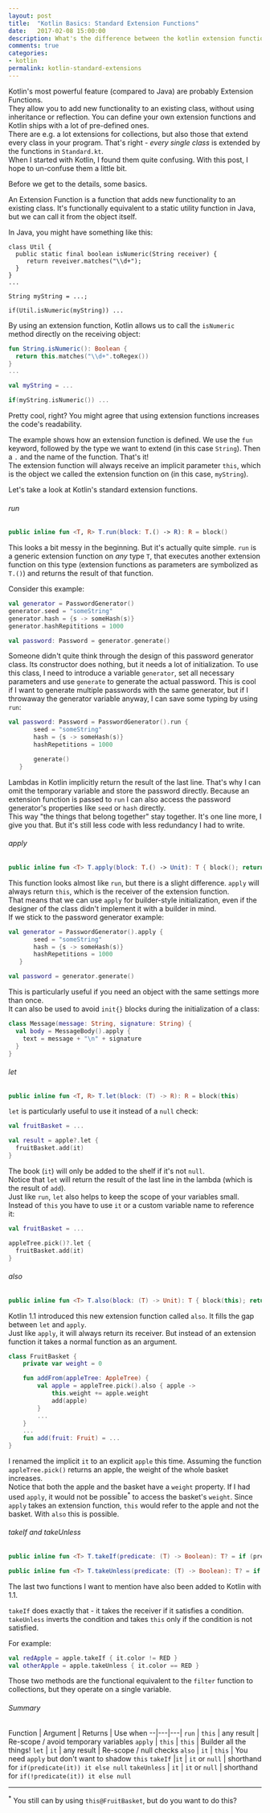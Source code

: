 ```yaml
---
layout: post
title:  "Kotlin Basics: Standard Extension Functions"
date:   2017-02-08 15:00:00
description: What's the difference between the kotlin extension functions in Standard.kt? When to use let, apply, run, takeUnless or also?
comments: true
categories:
- kotlin
permalink: kotlin-standard-extensions
---
```


Kotlin's most powerful feature (compared to Java) are probably Extension Functions.  
They allow you to add new functionality to an existing class, without using inheritance or reflection.
You can define your own extension functions and Kotlin ships with a lot of pre-defined ones.  
There are e.g. a lot extensions for collections, but also those that extend every class in your program. That's right - _every single class_ is extended by the functions in `Standard.kt`.   
When I started with Kotlin, I found them quite confusing. With this post, I hope to un-confuse them a little bit.

Before we get to the details, some basics.

An Extension Function is a function that adds new functionality to an existing class. It's functionally equivalent to a static utility function in Java, but we can call it from the object itself.

In Java, you might have something like this:

```
class Util {
  public static final boolean isNumeric(String receiver) {
     return reveiver.matches("\\d+");
  }
}
...

String myString = ...;

if(Util.isNumeric(myString)) ...
```

By using an extension function, Kotlin allows us to call the `isNumeric` method directly on the receiving object:

```kotlin
fun String.isNumeric(): Boolean {
  return this.matches("\\d+".toRegex())
}
...

val myString = ...

if(myString.isNumeric()) ...
```

Pretty cool, right? You might agree that using extension functions increases the code's readability.

The example shows how an extension function is defined. We use the `fun` keyword, followed by the type we want to extend (in this case `String`). Then a `.` and the name of the function. That's it!  
The extension function will always receive an implicit parameter `this`, which is the object we called the extension function on (in this case, `myString`).

Let's take a look at Kotlin's standard extension functions.  


###### run

```kotlin
public inline fun <T, R> T.run(block: T.() -> R): R = block()
```

This looks a bit messy in the beginning. But it's actually quite simple.
`run` is a generic extension function on _any_ type `T`, that executes another extension function on this type (extension functions as parameters are symbolized as `T.()`) and returns the result of that function.

Consider this example:

```kotlin
val generator = PasswordGenerator()
generator.seed = "someString"
generator.hash = {s -> someHash(s)}
generator.hashRepititions = 1000

val password: Password = generator.generate()
```

Someone didn't quite think through the design of this password generator class. Its constructor does nothing, but it needs a lot of initialization.  To use this class, I need to introduce a variable `generator`, set all necessary parameters and use `generate` to generate the actual password. This is cool if I want to generate multiple passwords with the same generator, but if I throwaway the generator variable anyway, I can save some typing by using `run`:

```kotlin
val password: Password = PasswordGenerator().run {
       seed = "someString"
       hash = {s -> someHash(s)}
       hashRepetitions = 1000

       generate()
   }
```

Lambdas in Kotlin implicitly return the result of the last line. That's why I can omit the temporary variable and store the password directly. Because an extension function is passed to `run` I can also access the password generator's properties like `seed` or `hash` directly.  
This way "the things that belong together" stay together.
It's one line more, I give you that. But it's still less code with less redundancy I had to write.  


###### apply

```kotlin
public inline fun <T> T.apply(block: T.() -> Unit): T { block(); return this }
```

This function looks almost like `run`, but there is a slight difference. `apply` will always return `this`, which is the receiver of the extension function.  
That means that we can use `apply` for builder-style initialization, even if the designer of the class didn't implement it with a builder in mind.  
If we stick to the password generator example:

```kotlin
val generator = PasswordGenerator().apply {
       seed = "someString"
       hash = {s -> someHash(s)}
       hashRepetitions = 1000
   }

val password = generator.generate()
```

This is particularly useful if you need an object with the same settings more than once.  
It can also be used to avoid `init{}` blocks during the initialization of a class:

```kotlin
class Message(message: String, signature: String) {
  val body = MessageBody().apply {
    text = message + "\n" + signature
  }
}
```


###### let

```kotlin
public inline fun <T, R> T.let(block: (T) -> R): R = block(this)
```

`let` is particularly useful to use it instead of a `null` check:

```kotlin
val fruitBasket = ...

val result = apple?.let {
  fruitBasket.add(it)
}
```

The book (`it`) will only be added to the shelf if it's not `null`.   
Notice that `let` will return the result of the last line in the lambda (which is the result of `add`).  
Just like `run`, `let` also helps to keep the scope of your variables small. Instead of `this` you have to use `it` or a custom variable name to reference it:

```kotlin
val fruitBasket = ...

appleTree.pick()?.let {
  fruitBasket.add(it)
}
```


###### also

```kotlin
public inline fun <T> T.also(block: (T) -> Unit): T { block(this); return this }
```

Kotlin 1.1 introduced this new extension function called `also`. It fills the gap between `let` and `apply`.  
Just like `apply`, it will always return its receiver. But instead of an extension function it takes a normal function as an argument.

```kotlin
class FruitBasket {
    private var weight = 0

    fun addFrom(appleTree: AppleTree) {
        val apple = appleTree.pick().also { apple ->
            this.weight += apple.weight
            add(apple)
        }
        ...
    }
    ...
    fun add(fruit: Fruit) = ...
}
```

I renamed the implicit `it` to an explicit `apple` this time.  Assuming the function `appleTree.pick()` returns an apple, the weight of the whole basket increases.  
Notice that both the apple and the basket have a `weight` property.  If I had used `apply`, it would not be possible<sup>*</sup> to access the basket's `weight`. Since `apply` takes an extension function, `this` would refer to the apple and not the basket.  With `also` this is possible.   


###### takeIf and takeUnless

```kotlin
public inline fun <T> T.takeIf(predicate: (T) -> Boolean): T? = if (predicate(this)) this else null

public inline fun <T> T.takeUnless(predicate: (T) -> Boolean): T? = if (!predicate(this)) this else null
```

The last two functions I want to mention have also been added to Kotlin with 1.1.

`takeIf` does exactly that - it takes the receiver if it satisfies a condition.  
`takeUnless` inverts the condition and takes `this` only if the condition is not satisfied.

For example:

```kotlin
val redApple = apple.takeIf { it.color != RED }
val otherApple = apple.takeUnless { it.color == RED }
```

Those two methods are the functional equivalent to the `filter` function to collections, but they operate on a single variable.  


###### Summary

Function  | Argument  |  Returns | Use when
--|---|---|
`run`  | `this` | any result | Re-scope / avoid temporary variables
`apply`  | `this` | `this` | Builder all the things!
`let`  | `it` | any result | Re-scope / null checks
`also`  | `it` | `this` | You need `apply` but don't want to shadow `this`
`takeIf`  |`it` | `it` or `null`  | shorthand for `if(predicate(it)) it else null`
`takeUnless`  | `it` | `it` or `null` | shorthand for `if(!predicate(it)) it else null`

---

<sup>*</sup> You still can by using `this@FruitBasket`, but do you want to do this?
